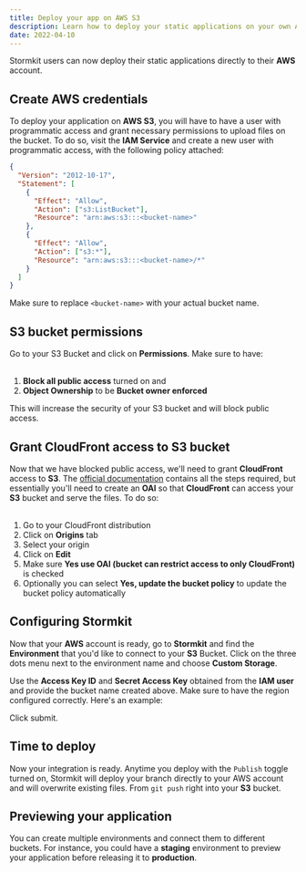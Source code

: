 ```yaml
---
title: Deploy your app on AWS S3
description: Learn how to deploy your static applications on your own AWS account using Stormkit.
date: 2022-04-10
---
```


Stormkit users can now deploy their static applications directly to their **AWS** account.

<!--more-->

## Create AWS credentials

To deploy your application on **AWS S3**, you will have to have a user with programmatic access and grant necessary permissions to upload files on the bucket. To do so, visit the **IAM Service** and create a new user with programmatic access, with the following policy attached:

```json
{
  "Version": "2012-10-17",
  "Statement": [
    {
      "Effect": "Allow",
      "Action": ["s3:ListBucket"],
      "Resource": "arn:aws:s3:::<bucket-name>"
    },
    {
      "Effect": "Allow",
      "Action": ["s3:*"],
      "Resource": "arn:aws:s3:::<bucket-name>/*"
    }
  ]
}
```

Make sure to replace `<bucket-name>` with your actual bucket name.

## S3 bucket permissions

Go to your S3 Bucket and click on **Permissions**. Make sure to have:
<br/>
<br/>

1. **Block all public access** turned on and
1. **Object Ownership** to be **Bucket owner enforced**

This will increase the security of your S3 bucket and will block public access.

## Grant CloudFront access to S3 bucket

Now that we have blocked public access, we'll need to grant **CloudFront** access to **S3**. The [official documentation](https://docs.aws.amazon.com/AmazonCloudFront/latest/DeveloperGuide/private-content-restricting-access-to-s3.html) contains all the steps required, but essentially
you'll need to create an **OAI** so that **CloudFront** can access your **S3** bucket and serve the files.
To do so:
<br />
<br />

1. Go to your CloudFront distribution
2. Click on **Origins** tab
3. Select your origin
4. Click on **Edit**
5. Make sure **Yes use OAI (bucket can restrict access to only CloudFront)** is checked
6. Optionally you can select **Yes, update the bucket policy** to update the bucket policy automatically

## Configuring Stormkit

Now that your **AWS** account is ready, go to **Stormkit** and find the **Environment** that you'd like
to connect to your **S3** Bucket. Click on the three dots menu next to the environment name and choose
**Custom Storage**.

Use the **Access Key ID** and **Secret Access Key** obtained from the **IAM user** and provide the bucket name
created above. Make sure to have the region configured correctly. Here's an example:

<sk-article-image 
    src="blog/how-to-deploy-on-aws-s3/aws-s3-integration.png" 
    alt="AWS S3 integration" 
    class="bg-blue-50 mt-8"></sk-article-image>

Click submit.

## Time to deploy

Now your integration is ready. Anytime you deploy with the `Publish` toggle turned on, Stormkit will deploy your branch directly to your AWS account and will overwrite existing files. From `git push` right into your
**S3** bucket.

## Previewing your application

You can create multiple environments and connect them to different buckets. For instance, you could have
a **staging** environment to preview your application before releasing it to **production**.
